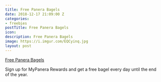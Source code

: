 ```yaml
---
title: Free Panera Bagels
date: 2018-12-17 21:09:00 Z
categories:
- freebies
postTitle: Free Panera Bagels
icon: 
description: Free Panera Bagels
image: https://i.imgur.com/EQCyinq.jpg
layout: post
---
```


[Free Panera Bagels](https://www.panerabread.com/en-us/company/meet-mypanera.html?utm_medium=display-ad&utm_source=paid-digital&utm_campaign=mypanera-bagel-club&utm_term=%5B%25tp_AdID%25%5D&utm_content=sign-up-facebook&fbclid=IwAR0T-WGF0AgwvMUCkLPmlviUF72FP6wdj-aD5JPKQkYHj4RuKQ6HZtSAh8I)

Sign up for MyPanera Rewards and get a free bagel every day until the end of the year.